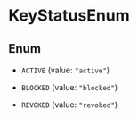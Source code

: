 

# KeyStatusEnum

## Enum


* `ACTIVE` (value: `"active"`)

* `BLOCKED` (value: `"blocked"`)

* `REVOKED` (value: `"revoked"`)



